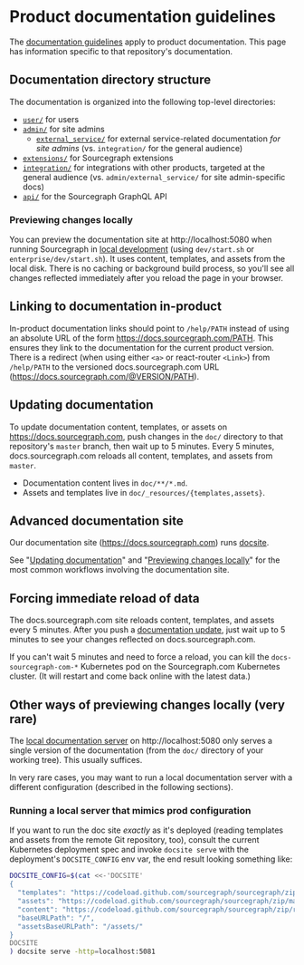 # Product documentation guidelines

The [documentation guidelines](https://about.sourcegraph.com/handbook/documentation) apply to product documentation. This page has information specific to that repository's documentation.

## Documentation directory structure

The documentation is organized into the following top-level directories:

- [`user/`](https://github.com/sourcegraph/sourcegraph/tree/master/doc/user) for users
- [`admin/`](https://github.com/sourcegraph/sourcegraph/tree/master/doc/admin) for site admins
  - [`external_service/`](https://github.com/sourcegraph/sourcegraph/tree/master/doc/admin/external_service) for external service-related documentation *for site admins* (vs. `integration/` for the general audience)
- [`extensions/`](https://github.com/sourcegraph/sourcegraph/tree/master/doc/extensions) for Sourcegraph extensions
- [`integration/`](https://github.com/sourcegraph/sourcegraph/tree/master/doc/integration) for integrations with other products, targeted at the general audience (vs. `admin/external_service/` for site admin-specific docs)
- [`api/`](https://github.com/sourcegraph/sourcegraph/tree/master/doc/api) for the Sourcegraph GraphQL API

### Previewing changes locally

You can preview the documentation site at http://localhost:5080 when running Sourcegraph in [local development](local_development.md) (using `dev/start.sh` or `enterprise/dev/start.sh`). It uses content, templates, and assets from the local disk. There is no caching or background build process, so you'll see all changes reflected immediately after you reload the page in your browser.

## Linking to documentation in-product

In-product documentation links should point to `/help/PATH` instead of using an absolute URL of the form https://docs.sourcegraph.com/PATH. This ensures they link to the documentation for the current product version. There is a redirect (when using either `<a>` or react-router `<Link>`) from `/help/PATH` to the versioned docs.sourcegraph.com URL (https://docs.sourcegraph.com/@VERSION/PATH).

## Updating documentation

To update documentation content, templates, or assets on https://docs.sourcegraph.com, push changes in the `doc/` directory to that repository's `master` branch, then wait up to 5 minutes. Every 5 minutes, docs.sourcegraph.com reloads all content, templates, and assets from `master`.

- Documentation content lives in `doc/**/*.md`.
- Assets and templates live in `doc/_resources/{templates,assets}`.

## Advanced documentation site

Our documentation site (https://docs.sourcegraph.com) runs [docsite](https://github.com/sourcegraph/docsite).

See "[Updating documentation](#updating-documentation)" and "[Previewing changes locally](#previewing-changes-locally)" for the most common workflows involving the documentation site.

## Forcing immediate reload of data

The docs.sourcegraph.com site reloads content, templates, and assets every 5 minutes. After you push a [documentation update](#updating-documentation), just wait up to 5 minutes to see your changes reflected on docs.sourcegraph.com.

If you can't wait 5 minutes and need to force a reload, you can kill the `docs-sourcegraph-com-*` Kubernetes pod on the Sourcegraph.com Kubernetes cluster. (It will restart and come back online with the latest data.)

## Other ways of previewing changes locally (very rare)

The [local documentation server](#previewing-changes-locally) on http://localhost:5080 only serves a single version of the documentation (from the `doc/` directory of your working tree). This usually suffices.

In very rare cases, you may want to run a local documentation server with a different configuration (described in the following sections).

<!-- TODO(ryan): Uncomment once https://github.com/sourcegraph/docsite/issues/13 is fixed.

### Running multi-version support locally

> NOTE: The below does not currently work due to an issue with docsite being unable to load a combination of content and templates/assets locally and over http.

If you're working on a docs template change involving multiple content versions (i.e., doc site URL paths like `/@v1.2.3/my/doc/page`), then you must run a [docsite](https://github.com/sourcegraph/docsite) server that can read multiple content versions:

``` shell
DOCSITE_CONFIG=$(cat <<-'DOCSITE'
{
  "templates": "_resources/templates",
  "content": "https://codeload.github.com/sourcegraph/sourcegraph/zip/refs/heads/$VERSION#*/doc/",
  "baseURLPath": "/",
  "assets": "_resources/assets",
  "assetsBaseURLPath": "/assets/"
}
DOCSITE
) docsite serve -http=localhost:5081

```

This runs a docsite server on http://localhost:5081 that reads templates and assets from disk (so yo can see your changes reflected immediately upon page reload) but reads content from the remote Git repository at any version (by default `master` if no version is given in the URL path, as in `/@v1.2.3/my/doc/page`).
-->

### Running a local server that mimics prod configuration

If you want to run the doc site *exactly* as it's deployed (reading templates and assets from the remote Git repository, too), consult the current Kubernetes deployment spec and invoke `docsite serve` with the deployment's `DOCSITE_CONFIG` env var, the end result looking something like:

```bash
DOCSITE_CONFIG=$(cat <<-'DOCSITE'
{
  "templates": "https://codeload.github.com/sourcegraph/sourcegraph/zip/master#*/doc/_resources/templates/",
  "assets": "https://codeload.github.com/sourcegraph/sourcegraph/zip/master#*/doc/_resources/assets/",
  "content": "https://codeload.github.com/sourcegraph/sourcegraph/zip/refs/heads/$VERSION#*/doc/",
  "baseURLPath": "/",
  "assetsBaseURLPath": "/assets/"
}
DOCSITE
) docsite serve -http=localhost:5081

```

